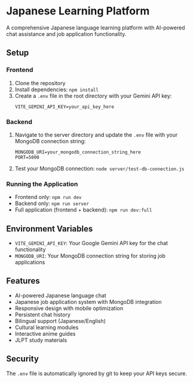 # Japanese Learning Platform

A comprehensive Japanese language learning platform with AI-powered chat assistance and job application functionality.

## Setup

### Frontend
1. Clone the repository
2. Install dependencies: `npm install`
3. Create a `.env` file in the root directory with your Gemini API key:
   ```
   VITE_GEMINI_API_KEY=your_api_key_here
   ```

### Backend
1. Navigate to the server directory and update the `.env` file with your MongoDB connection string:
   ```
   MONGODB_URI=your_mongodb_connection_string_here
   PORT=5000
   ```
2. Test your MongoDB connection: `node server/test-db-connection.js`

### Running the Application
- Frontend only: `npm run dev`
- Backend only: `npm run server`
- Full application (frontend + backend): `npm run dev:full`

## Environment Variables

- `VITE_GEMINI_API_KEY`: Your Google Gemini API key for the chat functionality
- `MONGODB_URI`: Your MongoDB connection string for storing job applications

## Features

- AI-powered Japanese language chat
- Japanese job application system with MongoDB integration
- Responsive design with mobile optimization
- Persistent chat history
- Bilingual support (Japanese/English)
- Cultural learning modules
- Interactive anime guides
- JLPT study materials

## Security

The `.env` file is automatically ignored by git to keep your API keys secure.
